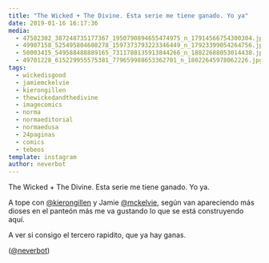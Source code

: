 ```yaml
---
title: "The Wicked + The Divine. Esta serie me tiene ganado. Yo ya"
date: 2019-01-16 16:17:36
media: 
  - 47582302_387248735177367_1950790894655474975_n_17914566754300304.jpg
  - 49907158_525495804608278_1597373793223346449_n_17923399054264756.jpg
  - 50003415_549588488889165_7311788135913844266_n_18022688053014438.jpg
  - 49701228_615229955575381_779659988653362701_n_18022645978062226.jpg
tags: 
  - wickedisgood
  - jamiemckelvie
  - kierongillen
  - thewickedandthedivine
  - imagecomics
  - norma
  - normaeditorial
  - normaedusa
  - 24paginas
  - comics
  - tebeos
template: instagram
author: neverbot
---
```


The Wicked + The Divine. Esta serie me tiene ganado. Yo ya.

A tope con [@kierongillen](https://instagram.com/kierongillen) y Jamie [@mckelvie](https://instagram.com/mckelvie), según van apareciendo más dioses en el panteón más me va gustando lo que se está construyendo aquí.

A ver si consigo el tercero rapidito, que ya hay ganas.

([@neverbot](https://instagram.com/neverbot))
